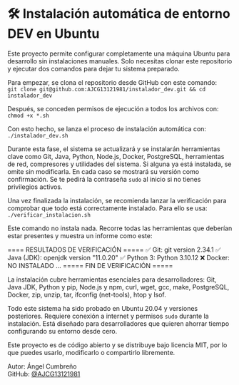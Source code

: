 # 🛠️ Instalación automática de entorno DEV en Ubuntu

Este proyecto permite configurar completamente una máquina Ubuntu para desarrollo sin instalaciones manuales. Solo necesitas clonar este repositorio y ejecutar dos comandos para dejar tu sistema preparado.

Para empezar, se clona el repositorio desde GitHub con este comando:  
`git clone git@github.com:AJCG13121981/instalador_dev.git && cd instalador_dev`

Después, se conceden permisos de ejecución a todos los archivos con:  
`chmod +x *.sh`

Con esto hecho, se lanza el proceso de instalación automática con:  
`./instalador_dev.sh`

Durante esta fase, el sistema se actualizará y se instalarán herramientas clave como Git, Java, Python, Node.js, Docker, PostgreSQL, herramientas de red, compresores y utilidades del sistema. Si alguna ya está instalada, se omite sin modificarla. En cada caso se mostrará su versión como confirmación. Se te pedirá la contraseña `sudo` al inicio si no tienes privilegios activos.

Una vez finalizada la instalación, se recomienda lanzar la verificación para comprobar que todo está correctamente instalado. Para ello se usa:  
`./verificar_instalacion.sh`

Este comando no instala nada. Recorre todas las herramientas que deberían estar presentes y muestra un informe como este:

==== RESULTADOS DE VERIFICACIÓN =====
✅ Git: git version 2.34.1
✅ Java (JDK): openjdk version "11.0.20"
✅ Python 3: Python 3.10.12
❌ Docker: NO INSTALADO
...
===== FIN DE VERIFICACIÓN =====


La instalación cubre herramientas esenciales para desarrolladores: Git, Java JDK, Python y pip, Node.js y npm, curl, wget, gcc, make, PostgreSQL, Docker, zip, unzip, tar, ifconfig (net-tools), htop y lsof.

Todo este sistema ha sido probado en Ubuntu 20.04 y versiones posteriores. Requiere conexión a internet y permisos `sudo` durante la instalación. Está diseñado para desarrolladores que quieren ahorrar tiempo configurando su entorno desde cero.

Este proyecto es de código abierto y se distribuye bajo licencia MIT, por lo que puedes usarlo, modificarlo o compartirlo libremente.

Autor: Ángel Cumbreño  
GitHub: [@AJCG13121981](https://github.com/AJCG13121981)







